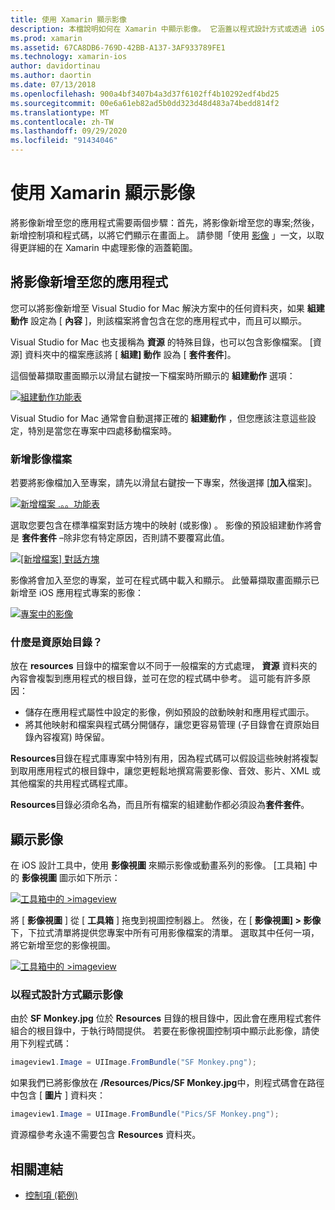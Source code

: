 ```yaml
---
title: 使用 Xamarin 顯示影像
description: 本檔說明如何在 Xamarin 中顯示影像。 它涵蓋以程式設計方式或透過 iOS 設計工具將影像新增至應用程式。
ms.prod: xamarin
ms.assetid: 67CA8DB6-769D-42BB-A137-3AF933789FE1
ms.technology: xamarin-ios
author: davidortinau
ms.author: daortin
ms.date: 07/13/2018
ms.openlocfilehash: 900a4bf3407b4a3d37f6102ff4b10292edf4bd25
ms.sourcegitcommit: 00e6a61eb82ad5b0dd323d48d483a74bedd814f2
ms.translationtype: MT
ms.contentlocale: zh-TW
ms.lasthandoff: 09/29/2020
ms.locfileid: "91434046"
---
```

# <a name="displaying-images-with-xamarinios"></a>使用 Xamarin 顯示影像

將影像新增至您的應用程式需要兩個步驟：首先，將影像新增至您的專案;然後，新增控制項和程式碼，以將它們顯示在畫面上。 請參閱「使用 [影像](~/ios/app-fundamentals/images-icons/index.md) 」一文，以取得更詳細的在 Xamarin 中處理影像的涵蓋範圍。

## <a name="adding-images-to-your-app"></a>將影像新增至您的應用程式

您可以將影像新增至 Visual Studio for Mac 解決方案中的任何資料夾，如果 **組建動作** 設定為 [ **內容** ]，則該檔案將會包含在您的應用程式中，而且可以顯示。

Visual Studio for Mac 也支援稱為 **資源** 的特殊目錄，也可以包含影像檔案。 [資源] 資料夾中的檔案應該將 [ **組建] 動作** 設為 [ **套件套件**]。

這個螢幕擷取畫面顯示以滑鼠右鍵按一下檔案時所顯示的 **組建動作** 選項：

 [![組建動作功能表](image-images/image30a.png)](image-images/image30a.png#lightbox)

Visual Studio for Mac 通常會自動選擇正確的 **組建動作** ，但您應該注意這些設定，特別是當您在專案中四處移動檔案時。

### <a name="adding-an-image-file"></a>新增影像檔案

若要將影像檔加入至專案，請先以滑鼠右鍵按一下專案，然後選擇 [**加入**檔案]。

 [![新增檔案 .。。功能表](image-images/image31a.png)](image-images/image31a.png#lightbox)

選取您要包含在標準檔案對話方塊中的映射 (或影像) 。 影像的預設組建動作將會是 **套件套件** –除非您有特定原因，否則請不要覆寫此值。

 [![[新增檔案] 對話方塊](image-images/image32a.png)](image-images/image32a.png#lightbox)

影像將會加入至您的專案，並可在程式碼中載入和顯示。 此螢幕擷取畫面顯示已新增至 iOS 應用程式專案的影像：

 [![專案中的影像](image-images/image33a.png)](image-images/image33a.png#lightbox)

### <a name="what-is-the-resources-directory"></a>什麼是資原始目錄？

放在 **resources** 目錄中的檔案會以不同于一般檔案的方式處理， **資源** 資料夾的內容會複製到應用程式的根目錄，並可在您的程式碼中參考。 這可能有許多原因：

- 儲存在應用程式屬性中設定的影像，例如預設的啟動映射和應用程式圖示。
- 將其他映射和檔案與程式碼分開儲存，讓您更容易管理 (子目錄會在資原始目錄內容複寫) 時保留。

**Resources**目錄在程式庫專案中特別有用，因為程式碼可以假設這些映射將複製到取用應用程式的根目錄中，讓您更輕鬆地撰寫需要影像、音效、影片、XML 或其他檔案的共用程式碼程式庫。

**Resources**目錄必須命名為，而且所有檔案的組建動作都必須設為**套件套件**。

## <a name="displaying-the-image"></a>顯示影像

在 iOS 設計工具中，使用 **影像視圖** 來顯示影像或動畫系列的影像。 [工具箱] 中的 **影像視圖** 圖示如下所示：

 [![工具箱中的 >imageview](image-images/image35a.png)](image-images/image35.png#lightbox)

將 [ **影像視圖** ] 從 [ **工具箱** ] 拖曳到視圖控制器上。 然後，在 [ **影像視圖] > 影像** 下，下拉式清單將提供您專案中所有可用影像檔案的清單。 選取其中任何一項，將它新增至您的影像視圖。

 [![工具箱中的 >imageview](image-images/image36a.png)](image-images/image36.png#lightbox)

### <a name="displaying-the-image-programmatically"></a>以程式設計方式顯示影像

由於 **SF Monkey.jpg** 位於 **Resources** 目錄的根目錄中，因此會在應用程式套件組合的根目錄中，于執行時間提供。 若要在影像視圖控制項中顯示此影像，請使用下列程式碼：

```csharp
imageview1.Image = UIImage.FromBundle("SF Monkey.png");
```

如果我們已將影像放在 **/Resources/Pics/SF Monkey.jpg**中，則程式碼會在路徑中包含 [ **圖片** ] 資料夾：

```csharp
imageview1.Image = UIImage.FromBundle("Pics/SF Monkey.png");
```

資源檔參考永遠不需要包含 **Resources** 資料夾。

## <a name="related-links"></a>相關連結

- [控制項 (範例) ](/samples/xamarin/ios-samples/controls)